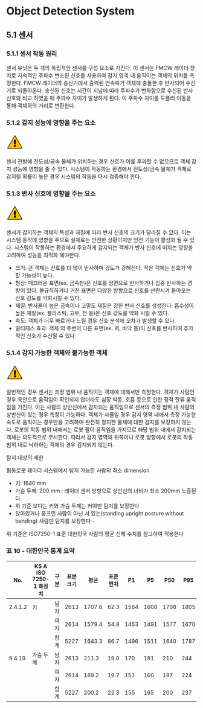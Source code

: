 ﻿# Object Detection System

## 5.1	센서

### 5.1.1	센서 작동 원리

센서 유닛은 두 개의 독립적인 센서를 구성 요소로 가진다. 이 센서는 FMCW 레이더 장치로 지속적인 주파수 변조된 신호를 사용하여 감지 영역 내 움직이는 객체의 위치를 측정한다. FMCW 레이더의 송신기에서 출력된 연속파가 객체에 충돌한 후 반사되어 수신기로 되돌아온다. 송신된 신호는 시간이 지남에 따라 주파수가 변화함으로 수신된 반사 신호와 비교 하였을 때 주파수 차이가 발생하게 된다. 이 주파수 차이를 도플러 이동을 통해 객체와의 거리로 변환한다.

### 5.1.2	감지 성능에 영향을 주는 요소
 
![](../_assets/경고기호.png)

센서 전방에 전도성/금속 물체가 위치하는 경우 신호가 이를 투과할 수 없으므로 객체 감지 성능에 영향을 줄 수 있다. 시스템이 작동하는 환경에서 전도성/금속 물체가 객체로 감지될 확률이 높은 경우 시스템의 작동을 다시 검증해야 한다.

### 5.1.3	반사 신호에 영향을 주는 요소
 
![](../_assets/경고기호.png)

센서가 감지하는 객체의 특성과 재질에 따라 반사 신호의 크기가 달라질 수 있다. 이는 시스템 동작에 영향을 주므로 실제로는 안전한 상황이지만 안전 기능이 활성화 될 수 있다. 시스템이 작동하는 환경에서 주요하게 감지되는 객체가 반사 신호에 미치는 영향을 고려하여 성능을 최적화 해야한다.
-	크기: 큰 객체는 신호를 더 많이 반사하며 강도가 강해진다. 작은 객체는 신호가 약할 가능성이 높다.
-	형상: 매끄러운 표면(ex. 금속판)은 신호를 정면으로 반사하거나 집중 반사하는 경향이 있다. 불규칙하거나 거친 표면은 다양한 방향으로 신호를 산란시켜 돌아오는 신호 강도를 약화시킬 수 있다.
-	재질: 반사율이 높은 금속이나 고밀도 재질은 강한 반사 신호를 생성한다. 흡수성이 높은 재질(ex. 플라스틱, 고무, 천 등)은 신호 강도를 약화 시킬 수 있다.
-	속도: 객체가 너무 빠르거나 느릴 경우 신호 분석에 오차가 발생할 수 있다.
-	멀티패스 효과: 객체 외 주변의 다른 표면(ex. 벽, 바닥 등)이 신호를 반사하여 추가적인 신호가 수신될 수 있다. 

### 5.1.4	감지 가능한 객체와 불가능한 객체
 
![](../_assets/경고기호.png)

 일반적인 경우 센서는 측정 범위 내 움직이는 객체에 대해서만 측정한다. 객체가 사람인 경우 육안으로 움직임이 확인되지 않더라도 심장 박동, 호흡 등으로 인한 정적 잔류 움직임을 가진다. 이는 사람의 상반신에서 감지되는 움직임으로 센서의 측정 범위 내 사람의 상반신이 있는 경우 측정이 가능하다. 객체가 사물일 경우 감지 영역 내에서 측정 가능한 속도로 움직이는 경우만을 고려하며 완전히 정지한 물체에 대한 감지를 보장하지 않는다. 
 로봇의 작동 범위 내에서는 로봇 팔이 움직임을 가지므로 해당 범위 내에서 감지되는 객체는 의도적으로 무시한다. 따라서 감지 영역의 위쪽이나 로봇 방향에서 로봇의 작동 범위 내로 낙하하는 객체의 경우 감지되지 않는다.

탐지 대상의 제한

협동로봇 레이더 시스템에서 탐지 가능한 사람의 최소 dimension
* 키: 1640 mm
* 가슴 두께: 200 mm : 레이더 센서 방향으로 상반신의 너비가 최소 200mm 노출된다
* 위 기준 보다는 키와 가슴 두께는 커야만 탐지를 보장한다
* 앉아있거나 웅크린 사람이 아닌 서 있는(standing upright posture without bending) 사람만 탐지를 보장한다         - 

위 기준은 ISO7250-1 표준 대한민국 사람의 평균 신체 수치를 참고하여 적용한다

### 표 10 - 대한민국 통계 요약

| No.     | KS A ISO 7250-1 측정치 | 구분 | 표본크기 | 평균   | 표준편차 | P1   | P5   | P50  | P95  | P99  |
|---------|------------------------|------|----------|--------|----------|------|------|------|------|------|
| 2.4.1.2 | 키                     | 남자 | 2613     | 1707.6 | 62.3     | 1564 | 1608 | 1708 | 1805 | 1847 |
|         |                        | 여자 | 2614     | 1579.4 | 54.8     | 1453 | 1491 | 1577 | 1670 | 1707 |
|         |                        | 합계 | 5227     | 1643.3 | 86.7     | 1496 | 1511 | 1640 | 1787 | 1837 |
| 9.4.19  | 가슴 두께              | 남자 | 2613     | 211.3  | 19.0     | 170  | 181  | 210  | 244  | 261  |
|         |                        | 여자 | 2614     | 189.2  | 19.7     | 151  | 160  | 187  | 224  | 244  |
|         |                        | 합계 | 5227     | 200.2  | 22.3     | 155  | 165  | 200  | 237  | 256  |
